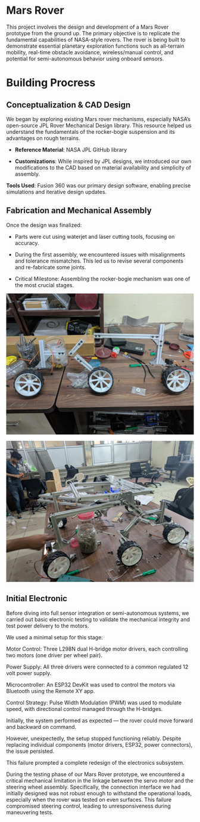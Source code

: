 # Mars Rover

This project involves the design and development of a Mars Rover prototype from the ground up. The primary objective is to replicate the fundamental capabilities of NASA-style rovers. The rover is being built to demonstrate essential planetary exploration functions such as all-terrain mobility, real-time obstacle avoidance, wireless/manual control, and potential for semi-autonomous behavior using onboard sensors.

# Building Procress

## Conceptualization & CAD Design
We began by exploring existing Mars rover mechanisms, especially NASA’s open-source JPL Rover Mechanical Design library. This resource helped us understand the fundamentals of the rocker-bogie suspension and its advantages on rough terrains.
- **Reference Material**: NASA JPL GitHub library

- **Customizations**: While inspired by JPL designs, we introduced our own modifications to the CAD based on material availability and simplicity of assembly.

**Tools Used**: Fusion 360 was our primary design software, enabling precise simulations and iterative design updates.

## Fabrication and Mechanical Assembly
Once the design was finalized:

- Parts were cut using waterjet and laser cutting tools, focusing on accuracy.

- During the first assembly, we encountered issues with misalignments and tolerance mismatches. This led us to revise several components and re-fabricate some joints.

- Critical Milestone: Assembling the rocker-bogie mechanism was one of the most crucial stages.

![alt text](<Photo 1.jpeg>)

![alt text](<photo 2.jpeg>)
## Initial Electronic
Before diving into full sensor integration or semi-autonomous systems, we carried out basic electronic testing to validate the mechanical integrity and test power delivery to the motors.

We used a minimal setup for this stage:

Motor Control: Three L298N dual H-bridge motor drivers, each controlling two motors (one driver per wheel pair).

Power Supply: All three drivers were connected to a common regulated 12 volt power supply.

Microcontroller: An ESP32 DevKit was used to control the motors via Bluetooth using the Remote XY app.

Control Strategy: Pulse Width Modulation (PWM) was used to modulate speed, with directional control managed through the H-bridges.

Initially, the system performed as expected — the rover could move forward and backward on command.

However, unexpectedly, the setup stopped functioning reliably. Despite replacing individual components (motor drivers, ESP32, power connectors), the issue persisted.

This failure prompted a complete redesign of the electronics subsystem.

During the testing phase of our Mars Rover prototype, we encountered a critical mechanical limitation in the linkage between the servo motor and the steering wheel assembly. Specifically, the connection interface we had initially designed was not robust enough to withstand the operational loads, especially when the rover was tested on even surfaces. This failure compromised steering control, leading to unresponsiveness during maneuvering tests.



